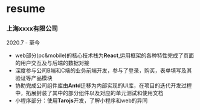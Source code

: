 # resume
### 上海xxxx有限公司

2020.7 - 至今

- web部分(pc&mobile)的核心技术栈为**React**,运用框架的各种特性完成了页面的用户交互及与后端的数据对接
- 深度参与公司B端和C端的业务前端开发，参与了登录，购买，表单填写及其验证等产品模块
- 协助完成公司组件库由**Antd**迁移为内部实现的UI库，在项目的迭代开发过程中，拓展封装了其中的部分组件以及对应的单元测试和使用文档
- 小程序部分：使用**Tarojs**开发，了解小程序和web的异同
